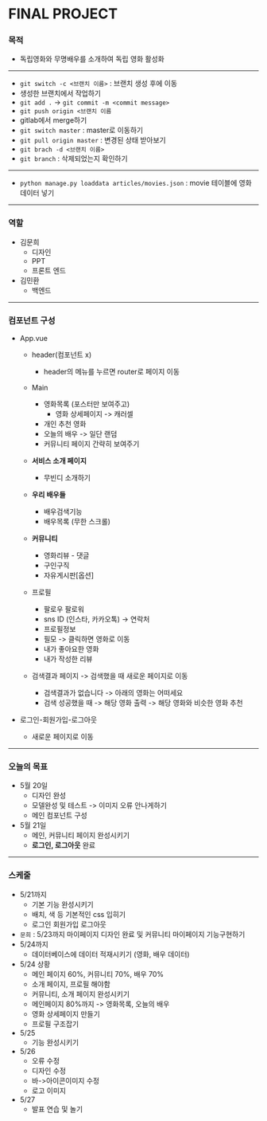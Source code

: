 # FINAL PROJECT

### 목적

- 독립영화와 무명배우를 소개하여 독립 영화 활성화

---

- `git switch -c <브랜치 이름>` : 브랜치 생성 후에 이동
- 생성한 브랜치에서 작업하기
- `git add .` -> `git commit -m <commit message>`
- `git push origin <브랜치 이름`
- gitlab에서 merge하기
- `git switch master` : master로 이동하기
- `git pull origin master` : 변경된 상태 받아보기
- `git brach -d <브랜치 이름>`
- `git branch` : 삭제되었는지 확인하기

---

- `python manage.py loaddata articles/movies.json` : movie 테이블에 영화 데이터 넣기

---



### 역할

- 김문희
  - 디자인
  - PPT
  - 프론트 엔드
- 김민환
  - 백엔드

---

### 컴포넌트 구성

- App.vue

  - header(컴포넌트 x)
    - header의 메뉴를 누르면 router로 페이지 이동
  - Main
    - 영화목록 (포스터만 보여주고)
      - 영화 상세페이지 -> 캐러셀
    - 개인 추천 영화
    - 오늘의 배우 -> 일단 랜덤
    - 커뮤니티 페이지 간략히 보여주기
  - **서비스 소개 페이지**
    - 무빈디 소개하기
  - **우리 배우들**
    - 배우검색기능
    - 배우목록 (무한 스크롤)

  - **커뮤니티**
    - 영화리뷰 - 댓글
    - 구인구직
    - 자유게시판[옵션]
  - 프로필
    - 팔로우 팔로워
    - sns ID (인스타, 카카오톡) -> 연락처
    - 프로필정보
    - 필모 -> 클릭하면 영화로 이동
    - 내가 좋아요한 영화
    - 내가 작성한 리뷰
  - 검색결과 페이지 -> 검색했을 때 새로운 페이지로 이동
    - 검색결과가 없습니다 -> 아래의 영화는 어떠세요
    - 검색 성공했을 때 -> 해당 영화 출력 -> 해당 영화와 비슷한 영화 추천

- 로그인-회원가입-로그아웃

  - 새로운 페이지로 이동

---

### 오늘의 목표

- 5월 20일
  - 디자인 완성
  - 모델완성 및  테스트 -> 이미지 오류 안나게하기
  - 메인 컴포넌트 구성
- 5월 21일
  - 메인, 커뮤니티 페이지 완성시키기
  - **로그인, 로그아웃** 완료

---

### 스케줄

- 5/21까지
  - 기본 기능 완성시키기
  - 배치, 색 등 기본적인 css 입히기
  - 로그인 회원가입 로그아웃
- `문희` : 5/23까지 마이페이지 디자인 완료 및 커뮤니티 마이페이지 기능구현하기
- 5/24까지
  - 데이터베이스에 데이터 적재시키기 (영화, 배우 데이터)
- 5/24 상황
  - 메인 페이지 60%, 커뮤니티 70%, 배우 70%
  - 소개 페이지, 프로필 해야함
  - 커뮤니티, 소개 페이지 완성시키기
  - 메인페이지 80%까지 -> 영화목록, 오늘의 배우
  - 영화 상세페이지 만들기
  - 프로필 구조잡기
- 5/25
  - 기능 완성시키기
- 5/26
  - 오류 수정
  - 디자인 수정
  - 바->아이콘이미지 수정
  - 로고 이미지
- 5/27 
  - 발표 연습 및 놀기
